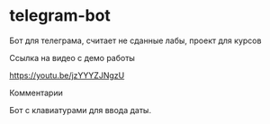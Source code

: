 # telegram-bot
Бот для телеграма, считает не сданные лабы, проект для курсов

Ссылка на видео с демо работы

https://youtu.be/jzYYYZJNgzU

Комментарии

Бот с клавиатурами для ввода даты.
